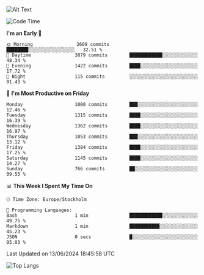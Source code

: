 ![Alt Text](https://media.tenor.com/3Gehha8RO-sAAAAC/goose-dance.gif)

<!--START_SECTION:waka-->
![Code Time](http://img.shields.io/badge/Code%20Time-159%20hrs%2048%20mins-blue)

**I'm an Early 🐤** 

```text
🌞 Morning                2609 commits        ████████░░░░░░░░░░░░░░░░░   32.51 % 
🌆 Daytime                3879 commits        ████████████░░░░░░░░░░░░░   48.34 % 
🌃 Evening                1422 commits        ████░░░░░░░░░░░░░░░░░░░░░   17.72 % 
🌙 Night                  115 commits         ░░░░░░░░░░░░░░░░░░░░░░░░░   01.43 % 
```
📅 **I'm Most Productive on Friday** 

```text
Monday                   1000 commits        ███░░░░░░░░░░░░░░░░░░░░░░   12.46 % 
Tuesday                  1315 commits        ████░░░░░░░░░░░░░░░░░░░░░   16.39 % 
Wednesday                1362 commits        ████░░░░░░░░░░░░░░░░░░░░░   16.97 % 
Thursday                 1053 commits        ███░░░░░░░░░░░░░░░░░░░░░░   13.12 % 
Friday                   1384 commits        ████░░░░░░░░░░░░░░░░░░░░░   17.25 % 
Saturday                 1145 commits        ████░░░░░░░░░░░░░░░░░░░░░   14.27 % 
Sunday                   766 commits         ██░░░░░░░░░░░░░░░░░░░░░░░   09.55 % 
```


📊 **This Week I Spent My Time On** 

```text
🕑︎ Time Zone: Europe/Stockholm

💬 Programming Languages: 
Bash                     1 min               ████████████░░░░░░░░░░░░░   49.75 % 
Markdown                 1 min               ███████████░░░░░░░░░░░░░░   45.23 % 
JSON                     0 secs              █░░░░░░░░░░░░░░░░░░░░░░░░   05.03 % 
```


 Last Updated on 13/06/2024 18:45:58 UTC
<!--END_SECTION:waka-->

![Top Langs](https://github-readme-stats-rose-phi.vercel.app/api/top-langs/?username=jxncted\&layout=compact&hide=c,assembly,jupyter%20notebook)
